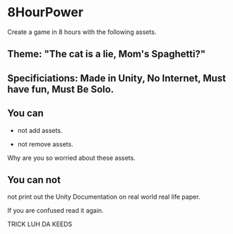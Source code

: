# 8HourPower

Create a game in 8 hours with the following assets.

## Theme: "The cat is a lie, Mom's Spaghetti?"

## Specificiations: Made in Unity, No Internet, Must have fun, Must Be Solo. 

## You can

- not add assets.

- not remove assets.

Why are you so worried about these assets.

## You can not

not print out the Unity Documentation on real world real life paper.

If you are confused read it again.












TRICK LUH DA KEEDS
